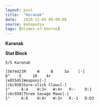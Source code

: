 ```yaml
---
layout: post
title:  "Karanak"
date:   2020-12-05 00:00:00
source: Wahapedia
tags: [blades-of-khorne]
---
```


**Karanak**

**Stat Block**
```
5/5 Karanak
```

```
[56f442]M     W     B     Sa    [-]
8"    5     10    4+    
[e85545]Weapons[-]
[c6c930]Gore-slick Claws[-]
1"     A:4    H:3+   W:4+   R:-    D:1   
[c6c930]Three Savage Maws[-]
1"     A:6    H:4+   W:3+   R:-1   D:D3  
```
    